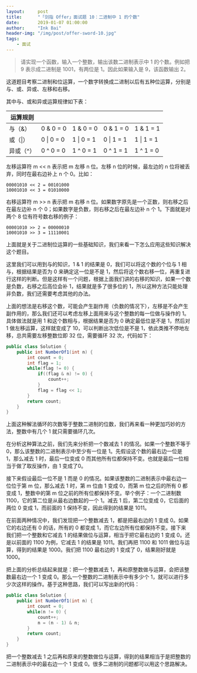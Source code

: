 ```yaml
---
layout:     post
title:      "「剑指 Offer」面试题 10：二进制中 1 的个数"
date:       2019-01-07 01:00:00
author:     "Ink Bai"
header-img: "/img/post/offer-sword-10.jpg"
tags:
    - 面试
---
```


> 请实现一个函数，输入一个整数，输出该数二进制表示中 1 的个数。例如把 9 表示成二进制是 1001，有两位是 1。因此如果输入是 9，该函数输出 2。

这道题目考察二进制和位运算，一个数字转换成二进制以后有五种位运算，分别是与、或、异或、左移和右移。

其中与、或和异或运算规律如下表：

|运算规则|||||
|-|-|-|-|-|
|与（&）|0 & 0 = 0|1 & 0 = 0|0 & 1 = 0|1 & 1 = 1|
|或（&#124;）|0 &#124; 0 = 0|1 &#124; 0 = 1|0 &#124; 1 = 1|1 &#124; 1 = 1|
|异或（^）|0 ^ 0 = 0|1 ^ 0 = 1|0 ^ 1 = 1|1 ^ 1 = 0|

左移运算符 m << n 表示把 m 左移 n 位。左移 n 位的时候，最左边的 n 位将被丢弃，同时在最右边补上 n 个 0。比如：

```
00001010 << 2 = 00101000
10001010 << 3 = 01010000
```

右移运算符 m >> n 表示把 m 右移 n 位。如果数字原先是一个正数，则右移之后在最左边补 n 个 0；如果数字是负数，则右移之后在最左边补 n 个 1。下面就是对两个 8 位有符号数右移的例子：

```
00001010 >> 2 = 00000010
10001010 >> 3 = 11110001
```

上面就是关于二进制位运算的一些基础知识，我们来看一下怎么应用这些知识解决这个题目。

这里我们可以用到与的知识，1 & 1 的结果是 0，我们可以将这个数的个位与 1 相与，根据结果是否为 0 来确定这一位是不是 1，然后将这个数右移一位，再重复进行这样的判断。但是这样有一个问题，根据上面我们讲的右移的知识，如果一个数是负数，右移之后高位会补 1，结果就是多了很多位的 1，所以这种方法只能处理非负数，我们还需要考虑其他的办法。

上面的想法是右移这个数，可能会产生副作用（负数的情况下），左移是不会产生副作用的，那么我们还可以考虑左移上面用来与这个整数的每一位做与操作的 1。具体做法就是用 1 和这个数相与，根据结果是否为 0 确定最低位是不是 1，然后对 1 做左移运算，这样就变成了 10，可以判断出次低位是不是 1，依此类推不停地左移，总共需要左移整数位即 32 位，需要循环 32 次，代码如下：

```java
public class Solution {
    public int NumberOf1(int n) {
        int count = 0;
        int flag = 1;
        while(flag != 0) {
            if((flag & n) != 0) {
                count++;
            }
            flag = flag << 1;
        }
        return count;
    }
}
```

上面这种解法循环的次数等于整数二进制的位数，我们再来看一种更加巧妙的方法，整数中有几个 1 就只需要循环几次。

在分析这种算法之前，我们先来分析把一个数减去 1 的情况。如果一个整数不等于 0，那么该整数的二进制表示中至少有一位是 1。先假设这个数的最右边一位是 1，那么减去 1 时，最后一位变成 0 而其他所有位都保持不变。也就是最后一位相当于做了取反操作，由 1 变成了0。

接下来假设最后一位不是 1 而是 0 的情况。如果该整数的二进制表示中最右边一位位于第   m 位，那么减去 1 时，第 m 位由 1 变成 0，而第 m 位之后的所有 0 都变成 1，整数中的第 m 位之前的所有位都保持不变。举个例子：一个二进制数 1100，它的第二位是从最右边数起的一个 1。减去 1 后，第二位变成 0，它后面的两位 0 变成 1，而前面的 1 保持不变，因此得到的结果是 1011。

在前面两种情况中，我们发现把一个整数减去 1，都是把最右边的 1 变成 0。如果它的右边还有 0 的话，所有的 0 都变成 1，而它左边所有位都保持不变。接下来我们把一个整数和它减去 1 的结果做位与运算，相当于把它最右边的 1 变成 0。还是以前面的 1100 为例，它减去 1 的结果是 1011。我们再把 1100 和 1011 做位与运算，得到的结果是 1000。我们把 1100 最右边的 1 变成了 0，结果刚好就是 1000。

把上面的分析总结起来就是：把一个整数减去 1，再和原整数做与运算，会把该整数最右边一个 1 变成 0。那么一个整数的二进制表示中有多少个 1，就可以进行多少次这样的操作。基于这种思路，我们可以写出新的代码：

```java
public class Solution {
    public int NumberOf1(int n) {
        int count = 0;
        while(n != 0) {
            count++;
            n = (n - 1) & n;
        }
        return count;
    }
}
```

把一个整数减去 1 之后再和原来的整数做位与运算，得到的结果相当于是把整数的二进制表示中的最右边一个 1 变成 0。很多二进制的问题都可以用这个思路解决。
